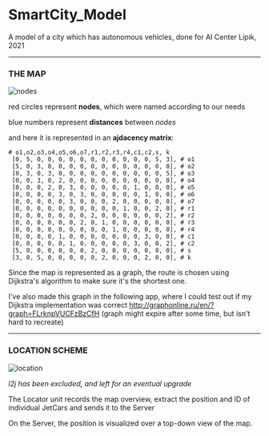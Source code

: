 # SmartCity_Model
A model of a city which has autonomous vehicles, done for AI Center Lipik, 2021
_____________________________________________________________________________________________________


### THE MAP ###
![nodes](https://user-images.githubusercontent.com/72471213/133169872-9067c041-cc16-4ef4-aa67-e9fad895db73.png)

red circles represent **nodes**, which were named according to our needs

blue numbers represent **distances** between *nodes*

and here it is represented in an **ajdacency matrix**:

    # o1,o2,o3,o4,o5,o6,o7,r1,r2,r3,r4,c1,c2,s, k
     [0, 5, 0, 0, 0, 0, 0, 0, 0, 0, 0, 0, 0, 5, 3], # o1
     [5, 0, 3, 0, 0, 0, 0, 0, 0, 0, 0, 0, 0, 0, 0], # o2
     [0, 3, 0, 3, 0, 0, 0, 0, 0, 0, 0, 0, 0, 0, 5], # o3
     [0, 0, 3, 0, 2, 0, 0, 0, 0, 0, 0, 0, 0, 0, 0], # o4
     [0, 0, 0, 2, 0, 3, 0, 0, 0, 0, 0, 1, 0, 0, 0], # o5
     [0, 0, 0, 0, 3, 0, 3, 0, 0, 0, 0, 0, 1, 0, 0], # o6
     [0, 0, 0, 0, 0, 3, 0, 0, 0, 2, 0, 0, 0, 0, 0], # o7
     [0, 0, 0, 0, 0, 0, 0, 0, 0, 0, 1, 0, 0, 2, 0], # r1
     [0, 0, 0, 0, 0, 0, 0, 2, 0, 0, 0, 0, 0, 0, 2], # r2
     [0, 0, 0, 0, 0, 0, 2, 0, 1, 0, 0, 0, 0, 0, 0], # r3
     [0, 0, 0, 0, 0, 0, 0, 0, 0, 1, 0, 0, 0, 0, 0], # r4
     [0, 0, 0, 0, 1, 0, 0, 0, 0, 0, 0, 0, 3, 0, 0], # c1
     [0, 0, 0, 0, 0, 1, 0, 0, 0, 0, 0, 3, 0, 0, 2], # c2
     [5, 0, 0, 0, 0, 0, 0, 2, 0, 0, 0, 0, 0, 0, 0], # s
     [3, 0, 5, 0, 0, 0, 0, 0, 2, 0, 0, 0, 2, 0, 0], # k

Since the map is represented as a graph, the route is chosen using Dijkstra's algorithm to make sure it's the shortest one.

I've also made this graph in the following app, where I could test out if my Dijkstra implementation was correct
http://graphonline.ru/en/?graph=FLrknpVUCFzBzCfH (graph might expire after some time, but isn't hard to recreate)



_____________________________________________________________________________________________________
### LOCATION SCHEME ###
![location](https://user-images.githubusercontent.com/72471213/133565870-f7f3b358-3bf7-45f0-93a2-b3e16617bbc2.jpg)

*l2j has been excluded, and left for an eventual upgrade*

The Locator unit records the map overview, extract the position and ID of individual JetCars and sends it to the Server

On the Server, the position is visualized over a top-down view of the map.
